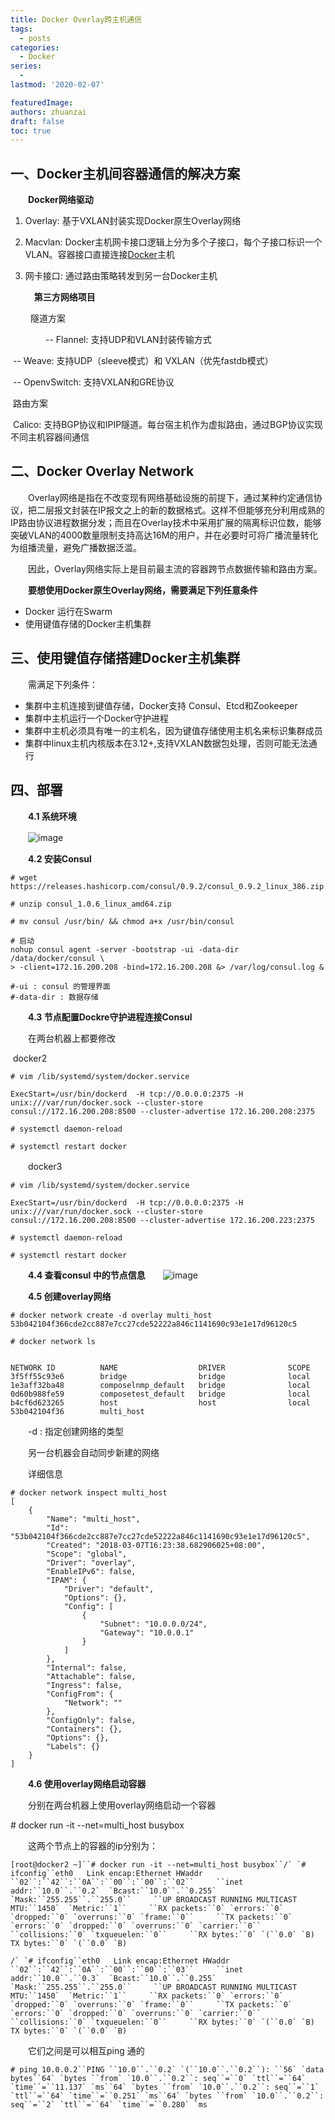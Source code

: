 ```yaml
---
title: Docker Overlay跨主机通信
tags:
  - posts
categories:
  - Docker
series: 
  - 
lastmod: '2020-02-07'

featuredImage: 
authors: zhuanzai
draft: false
toc: true
---
```


## 一、Docker主机间容器通信的解决方案

<!--more-->

　　**Docker网络驱动**

1. Overlay: 基于VXLAN封装实现Docker原生Overlay网络

2. Macvlan: Docker主机网卡接口逻辑上分为多个子接口，每个子接口标识一个VLAN。容器接口直接连接<u>Docker</u>主机

3. 网卡接口: 通过路由策略转发到另一台Docker主机
   
   　**第三方网络项目**

　　   隧道方案

　　　　-- Flannel: 支持UDP和VLAN封装传输方式

​        -- Weave: 支持UDP（sleeve模式）和 VXLAN（优先fastdb模式）

​        -- OpenvSwitch: 支持VXLAN和GRE协议

​       路由方案

​        Calico: 支持BGP协议和IPIP隧道。每台宿主机作为虚拟路由，通过BGP协议实现不同主机容器间通信　

## 二、Docker Overlay Network

　　Overlay网络是指在不改变现有网络基础设施的前提下，通过某种约定通信协议，把二层报文封装在IP报文之上的新的数据格式。这样不但能够充分利用成熟的IP路由协议进程数据分发；而且在Overlay技术中采用扩展的隔离标识位数，能够突破VLAN的4000数量限制支持高达16M的用户，并在必要时可将广播流量转化为组播流量，避免广播数据泛滥。

　　因此，Overlay网络实际上是目前最主流的容器跨节点数据传输和路由方案。

　　**要想使用Docker原生Overlay网络，需要满足下列任意条件**

- Docker 运行在Swarm
- 使用键值存储的Docker主机集群

## 三、使用键值存储搭建Docker主机集群

　　需满足下列条件：

- 集群中主机连接到键值存储，Docker支持 Consul、Etcd和Zookeeper
- 集群中主机运行一个Docker守护进程
- 集群中主机必须具有唯一的主机名，因为键值存储使用主机名来标识集群成员
- 集群中linux主机内核版本在3.12+,支持VXLAN数据包处理，否则可能无法通行

## 四、部署

　　**4.1 系统环境**

　　![image](https://image-fusice.oss-cn-hangzhou.aliyuncs.com/image/Untitled.assets/2021.03.09-17:31:40-1594534003607-9359406c-c31b-43e4-9187-dd99561009d8.png)

　　**4.2 安装Consul**

```
# wget https://releases.hashicorp.com/consul/0.9.2/consul_0.9.2_linux_386.zip

# unzip consul_1.0.6_linux_amd64.zip

# mv consul /usr/bin/ && chmod a+x /usr/bin/consul

# 启动
nohup consul agent -server -bootstrap -ui -data-dir /data/docker/consul \
> -client=172.16.200.208 -bind=172.16.200.208 &> /var/log/consul.log &

#-ui : consul 的管理界面
#-data-dir : 数据存储
```

　　**4.3 节点配置Dockre守护进程连接Consul**

　　在两台机器上都要修改

​    docker2

```
# vim /lib/systemd/system/docker.service

ExecStart=/usr/bin/dockerd  -H tcp://0.0.0.0:2375 -H unix:///var/run/docker.sock --cluster-store consul://172.16.200.208:8500 --cluster-advertise 172.16.200.208:2375

# systemctl daemon-reload

# systemctl restart docker
```

　　docker3

```
# vim /lib/systemd/system/docker.service

ExecStart=/usr/bin/dockerd  -H tcp://0.0.0.0:2375 -H unix:///var/run/docker.sock --cluster-store consul://172.16.200.208:8500 --cluster-advertise 172.16.200.223:2375

# systemctl daemon-reload

# systemctl restart docker
```

　　**4.4 查看consul 中的节点信息**　　![image](https://image-fusice.oss-cn-hangzhou.aliyuncs.com/image/Untitled.assets/2021.03.09-17:31:40-1594534003534-ed86257f-af32-4fde-a4c2-8bbc857ea15c.png)

　　**4.5 创建overlay网络**　　

```
# docker network create -d overlay multi_host
53b042104f366cde2cc887e7cc27cde52222a846c1141690c93e1e17d96120c5

# docker network ls


NETWORK ID          NAME                  DRIVER              SCOPE
3f5ff55c93e6        bridge                bridge              local
1e3aff32ba48        composelnmp_default   bridge              local
0d60b988fe59        composetest_default   bridge              local
b4cf6d623265        host                  host                local
53b042104f36        multi_host
```

　　-d : 指定创建网络的类型

　　另一台机器会自动同步新建的网络

　　详细信息

```
# docker network inspect multi_host
[
    {
        "Name": "multi_host",
        "Id": "53b042104f366cde2cc887e7cc27cde52222a846c1141690c93e1e17d96120c5",
        "Created": "2018-03-07T16:23:38.682906025+08:00",
        "Scope": "global",
        "Driver": "overlay",
        "EnableIPv6": false,
        "IPAM": {
            "Driver": "default",
            "Options": {},
            "Config": [
                {
                    "Subnet": "10.0.0.0/24",
                    "Gateway": "10.0.0.1"
                }
            ]
        },
        "Internal": false,
        "Attachable": false,
        "Ingress": false,
        "ConfigFrom": {
            "Network": ""
        },
        "ConfigOnly": false,
        "Containers": {},
        "Options": {},
        "Labels": {}
    }
]
```

　　**4.6 使用overlay网络启动容器**

　　分别在两台机器上使用overlay网络启动一个容器

\# docker run -it --net=multi_host busybox

　　这两个节点上的容器的ip分别为：　

```
[root@docker2 ~]``# docker run -it --net=multi_host busybox``/` `# ifconfig``eth0   Link encap:Ethernet HWaddr ``02``:``42``:``0A``:``00``:``00``:``02``     ``inet addr:``10.0``.``0.2`  `Bcast:``10.0``.``0.255`  `Mask:``255.255``.``255.0``     ``UP BROADCAST RUNNING MULTICAST MTU:``1450`  `Metric:``1``     ``RX packets:``0` `errors:``0` `dropped:``0` `overruns:``0` `frame:``0``     ``TX packets:``0` `errors:``0` `dropped:``0` `overruns:``0` `carrier:``0``     ``collisions:``0` `txqueuelen:``0``     ``RX bytes:``0` `(``0.0` `B) TX bytes:``0` `(``0.0` `B)
```

```
/` `# ifconfig``eth0   Link encap:Ethernet HWaddr ``02``:``42``:``0A``:``00``:``00``:``03``     ``inet addr:``10.0``.``0.3`  `Bcast:``10.0``.``0.255`  `Mask:``255.255``.``255.0``     ``UP BROADCAST RUNNING MULTICAST MTU:``1450`  `Metric:``1``     ``RX packets:``0` `errors:``0` `dropped:``0` `overruns:``0` `frame:``0``     ``TX packets:``0` `errors:``0` `dropped:``0` `overruns:``0` `carrier:``0``     ``collisions:``0` `txqueuelen:``0``     ``RX bytes:``0` `(``0.0` `B) TX bytes:``0` `(``0.0` `B)
```

　　它们之间是可以相互ping 通的

```
# ping 10.0.0.2``PING ``10.0``.``0.2` `(``10.0``.``0.2``): ``56` `data bytes``64` `bytes ``from` `10.0``.``0.2``: seq``=``0` `ttl``=``64` `time``=``11.137` `ms``64` `bytes ``from` `10.0``.``0.2``: seq``=``1` `ttl``=``64` `time``=``0.251` `ms``64` `bytes ``from` `10.0``.``0.2``: seq``=``2` `ttl``=``64` `time``=``0.280` `ms
```